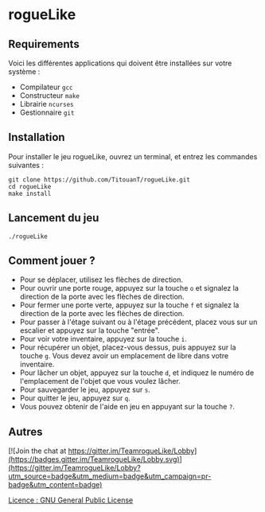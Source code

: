 # rogueLike

## Requirements

Voici les différentes applications qui doivent être installées sur votre système :

- Compilateur `gcc`
- Constructeur `make`
- Librairie `ncurses`
- Gestionnaire `git`

## Installation

Pour installer le jeu rogueLike, ouvrez un terminal, et entrez les commandes suivantes :

```
git clone https://github.com/TitouanT/rogueLike.git
cd rogueLike
make install
```

## Lancement du jeu

```
./rogueLike
```

## Comment jouer ?

- Pour se déplacer, utilisez les flèches de direction.
- Pour ouvrir une porte rouge, appuyez sur la touche `o` et signalez la direction de la porte avec les flèches de direction.
- Pour fermer une porte verte, appuyez sur la touche `f` et signalez la direction de la porte avec les flèches de direction.
- Pour passer à l'étage suivant ou à l'étage précédent, placez vous sur un escalier et appuyez sur la touche "entrée".
- Pour voir votre inventaire, appuyez sur la touche `i`.
- Pour récupérer un objet, placez-vous dessus, puis appuyez sur la touche `g`. Vous devez avoir un emplacement de libre dans votre inventaire.
- Pour lâcher un objet, appuyez sur la touche `d`, et indiquez le numéro de l'emplacement de l'objet que vous voulez lâcher.
- Pour sauvegarder le jeu, appuyez sur `s`.
- Pour quitter le jeu, appuyez sur `q`.
- Vous pouvez obtenir de l'aide en jeu en appuyant sur la touche `?`.

## Autres

[![Join the chat at https://gitter.im/TeamrogueLike/Lobby](https://badges.gitter.im/TeamrogueLike/Lobby.svg)](https://gitter.im/TeamrogueLike/Lobby?utm_source=badge&utm_medium=badge&utm_campaign=pr-badge&utm_content=badge)

[Licence : GNU General Public License](https://raw.githubusercontent.com/TitouanT/rogueLike/master/LICENSE)
